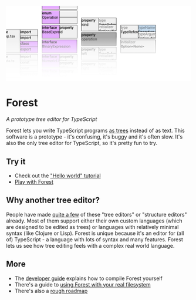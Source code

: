 ![Banner with screenshot of Forest](https://raw.githubusercontent.com/tehwalris/forest-tutorials/master/images/general/banner-1.png)

# Forest

_A prototype tree editor for TypeScript_

Forest lets you write TypeScript programs [as trees](https://en.wikipedia.org/wiki/Abstract_syntax_tree) instead of as text. This software is a prototype - it's confusing, it's buggy and it's often slow. It's also the only tree editor for TypeScript, so it's pretty fun to try.

## Try it

- Check out the ["Hello world" tutorial](https://github.com/tehwalris/forest-tutorials/blob/master/hello-world.md)
- [Play with Forest](https://forest.walr.is)

## Why another tree editor?

People have made [quite a few](https://www.reddit.com/r/nosyntax/wiki/projects) of these "tree editors" or "structure editors" already. Most of them support either their own custom languages (which are designed to be edited as trees) or languages with relatively minimal syntax (like Clojure or Lisp). Forest is unique because it's an editor for (all of) TypeScript - a language with lots of syntax and many features. Forest lets us see how tree editing feels with a complex real world language.

## More

- The [developer guide](./doc/dev.md) explains how to compile Forest yourself
- There's a guide to [using Forest with your real filesystem](./doc/filesystem.md)
- There's also a [rough roadmap](./doc/roadmap.md)
